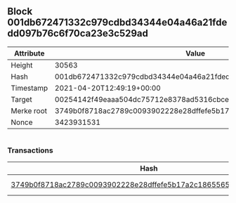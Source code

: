 ## Block 001db672471332c979cdbd34344e04a46a21fdedd097b76c6f70ca23e3c529ad

Attribute | Value
--- | ---
Height | 30563
Hash | 001db672471332c979cdbd34344e04a46a21fdedd097b76c6f70ca23e3c529ad
Timestamp | 2021-04-20T12:49:19+00:00
Target | 00254142f49eaaa504dc75712e8378ad5316cbcead634704b3734b6271167cc4
Merke root | 3749b0f8718ac2789c0093902228e28dffefe5b17a2c18655655b7bd55da37e6
Nonce | 3423931531

```

```

### Transactions

Hash | Amount
--- | ---
[3749b0f8718ac2789c0093902228e28dffefe5b17a2c18655655b7bd55da37e6](3749b0f8718ac2789c0093902228e28dffefe5b17a2c18655655b7bd55da37e6.md) | 10.00000000 SKEPTI 
